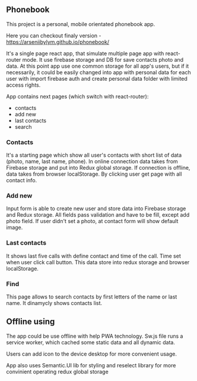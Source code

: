 ## Phonebook

This project is a personal, mobile orientated phonebook app.

Here you can checkout finaly version - https://arseniibylym.github.io/phonebook/

It's a single page react app, that simulate multiple page app with react-router mode. 
It use firebase storage and DB for save contacts photo and data. At this point app use one common storage for all app's users, but if it necessarily, it could be easily changed into app with personal data for each user with import firebase auth and create personal data folder with limited access rights.  

App contains next pages (which switch with react-router):
- contacts 
- add new
- last contacts 
- search 

### Contacts

It's a starting page which show all user's contacts with short list of data (photo, name, last name, phone). In online connection data takes from Firebase storage and put into Redux global storage. If connection is offline, data takes from browser localStorage.
By clicking user get page with all contact info.

### Add new

Input form is able to create new user and store data into Firebase storage and Redux storage.
All fields pass validation and have to be fill, except add photo field. If user didn't set a photo, at contact form will show default image.

### Last contacts

It shows last five calls with define contact and time of the call. Time set when user click call button. This data store into redux storage and browser localStorage.

### Find

This page allows to search contacts by first letters of the name or last name.
It dinamycly shows contacts list.

## Offline using

The app could be use offline with help PWA technology. Sw.js file runs a service worker, which cached some static data and all dynamic data.

Users can add icon to the device desktop for more convenient usage. 

App also uses Semantic.UI lib for styling and reselect library for more convinient operating redux global storage
